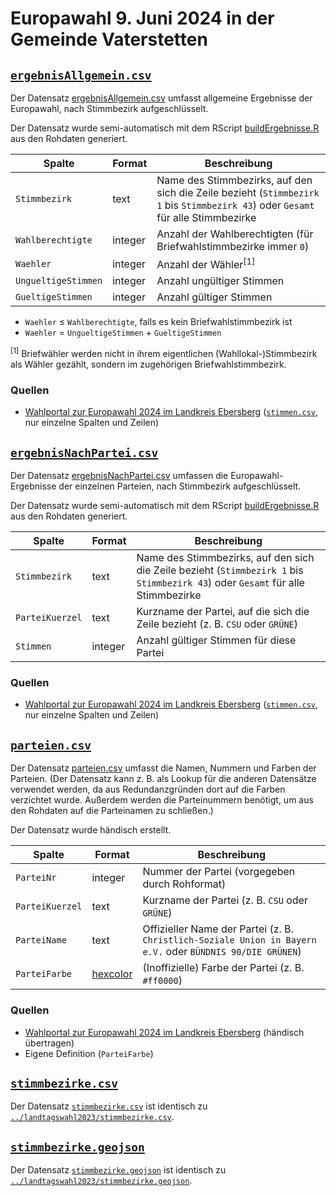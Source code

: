 # Europawahl 9. Juni 2024 in der Gemeinde Vaterstetten

## [`ergebnisAllgemein.csv`](./ergebnisAllgemein.csv)

Der Datensatz [ergebnisAllgemein.csv](./ergebnisAllgemein.csv) umfasst allgemeine Ergebnisse der Europawahl, nach Stimmbezirk aufgeschlüsselt.

Der Datensatz wurde semi-automatisch mit dem RScript [buildErgebnisse.R](./buildErgebnisse.R) aus den Rohdaten generiert.

|Spalte|Format|Beschreibung
|-|-|-
|`Stimmbezirk`|text|Name des Stimmbezirks, auf den sich die Zeile bezieht (`Stimmbezirk 1` bis `Stimmbezirk 43`) oder `Gesamt` für alle Stimmbezirke
|`Wahlberechtigte`|integer|Anzahl der Wahlberechtigten (für Briefwahlstimmbezirke immer `0`)
|`Waehler`|integer|Anzahl der Wähler<sup>[1]<sup>
|`UngueltigeStimmen`|integer|Anzahl ungültiger Stimmen
|`GueltigeStimmen`|integer|Anzahl gültiger Stimmen

* `Waehler` ≤ `Wahlberechtigte`, falls es kein Briefwahlstimmbezirk ist
* `Waehler` = `UngueltigeStimmen` + `GueltigeStimmen`

<sup>[1]</sup> Briefwähler werden nicht in ihrem eigentlichen (Wahllokal-)Stimmbezirk als Wähler gezählt, sondern im zugehörigen Briefwahlstimmbezirk.

### Quellen

* [Wahlportal zur Europawahl 2024 im Landkreis Ebersberg](https://wahlen.osrz-akdb.de/ob-p/175000/0/20240609/europawahl_kreis/ergebnisse_gemeinde_09175132.html) ([`stimmen.csv`](https://wahlen.osrz-akdb.de/ob-p/175000/0/20240609/europawahl_kreis/stimmen.csv), nur einzelne Spalten und Zeilen)


## [`ergebnisNachPartei.csv`](./ergebnisNachPartei.csv)

Der Datensatz [ergebnisNachPartei.csv](./ergebnisNachPartei.csv) umfassen die Europawahl-Ergebnisse der einzelnen Parteien, nach Stimmbezirk aufgeschlüsselt.

Der Datensatz wurde semi-automatisch mit dem RScript [buildErgebnisse.R](./buildErgebnisse.R) aus den Rohdaten generiert.

|Spalte|Format|Beschreibung
|-|-|-
|`Stimmbezirk`|text|Name des Stimmbezirks, auf den sich die Zeile bezieht (`Stimmbezirk 1` bis `Stimmbezirk 43`) oder `Gesamt` für alle Stimmbezirke
|`ParteiKuerzel`|text|Kurzname der Partei, auf die sich die Zeile bezieht (z.&nbsp;B. `CSU` oder `GRÜNE`)
|`Stimmen`|integer|Anzahl gültiger Stimmen für diese Partei

### Quellen

* [Wahlportal zur Europawahl 2024 im Landkreis Ebersberg](https://wahlen.osrz-akdb.de/ob-p/175000/0/20240609/europawahl_kreis/ergebnisse_gemeinde_09175132.html) ([`stimmen.csv`](https://wahlen.osrz-akdb.de/ob-p/175000/0/20240609/europawahl_kreis/stimmen.csv), nur einzelne Spalten und Zeilen)


## [`parteien.csv`](./parteien.csv)

Der Datensatz [parteien.csv](./parteien.csv) umfasst die Namen, Nummern und Farben der Parteien. (Der Datensatz kann z.&nbsp;B. als Lookup für die anderen Datensätze verwendet werden, da aus Redundanzgründen dort auf die Farben verzichtet wurde. Außerdem werden die Parteinummern benötigt, um aus den Rohdaten auf die Parteinamen zu schließen.)

Der Datensatz wurde händisch erstellt.

|Spalte|Format|Beschreibung
|-|-|-
|`ParteiNr`|integer|Nummer der Partei (vorgegeben durch Rohformat)
|`ParteiKuerzel`|text|Kurzname der Partei (z.&nbsp;B. `CSU` oder `GRÜNE`)
|`ParteiName`|text|Offizieller Name der Partei (z.&nbsp;B. `Christlich-Soziale Union in Bayern e.V.` oder `BÜNDNIS 90/DIE GRÜNEN`)
|`ParteiFarbe`|[hexcolor](https://de.wikipedia.org/wiki/Hexadezimale_Farbdefinition)|(Inoffizielle) Farbe der Partei (z.&nbsp;B. `#ff0000`)

### Quellen

* [Wahlportal zur Europawahl 2024 im Landkreis Ebersberg](https://wahlen.osrz-akdb.de/ob-p/175000/0/20240609/europawahl_kreis/ergebnisse_gemeinde_09175132.html) (händisch übertragen)
* Eigene Definition (`ParteiFarbe`)


## [`stimmbezirke.csv`](./stimmbezirke.csv)

Der Datensatz [`stimmbezirke.csv`](./stimmbezirke.csv) ist identisch zu [`../landtagswahl2023/stimmbezirke.csv`](../landtagswahl2023/stimmbezirke.csv).


## [`stimmbezirke.geojson`](./stimmbezirke.geojson)

Der Datensatz [`stimmbezirke.geojson`](./stimmbezirke.geojson) ist identisch zu [`../landtagswahl2023/stimmbezirke.geojson`](../landtagswahl2023/stimmbezirke.geojson).
